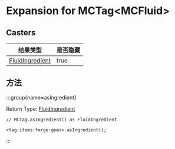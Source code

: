 # Expansion for MCTag&lt;MCFluid&gt;

## Casters

| 结果类型                                                  | 是否隐藏 |
| ----------------------------------------------------- | ---- |
| [FluidIngredient](/vanilla/api/fluid/FluidIngredient) | true |

## 方法

:::group{name=asIngredient}

Return Type: [FluidIngredient](/vanilla/api/fluid/FluidIngredient)

```zenscript
// MCTag.asIngredient() as FluidIngredient

<tag:items:forge:gems>.asIngredient();
```

:::


